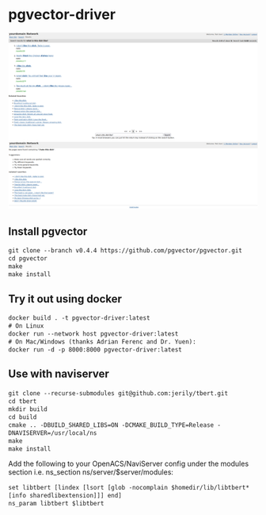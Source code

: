 # pgvector-driver

![Sample Screenshot - Related Searches in OpenACS with PostgreSQL FTS results](related-searches-screenshot-1.png "Sample Screenshot - Related Searches when PostgreSQL FTS found matching records")
![Sample Screenshot - Related Searches in OpenACS without results from PostgreSQL FTS](related-searches-screenshot-2.png "Sample Screenshot - Related Searches when PostgreSQL FTS did NOT find matching records")

## Install pgvector
```
git clone --branch v0.4.4 https://github.com/pgvector/pgvector.git
cd pgvector
make
make install
```

## Try it out using docker
```
docker build . -t pgvector-driver:latest
# On Linux
docker run --network host pgvector-driver:latest
# On Mac/Windows (thanks Adrian Ferenc and Dr. Yuen):
docker run -d -p 8000:8000 pgvector-driver:latest
```

## Use with naviserver
```
git clone --recurse-submodules git@github.com:jerily/tbert.git
cd tbert
mkdir build
cd build
cmake .. -DBUILD_SHARED_LIBS=ON -DCMAKE_BUILD_TYPE=Release -DNAVISERVER=/usr/local/ns
make
make install
```
Add the following to your OpenACS/NaviServer config under the modules section i.e. ns_section ns/server/$server/modules:
```
set libtbert [lindex [lsort [glob -nocomplain $homedir/lib/libtbert*[info sharedlibextension]]] end]
ns_param libtbert $libtbert
```

